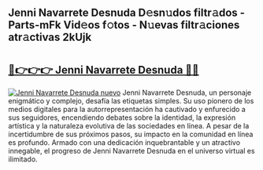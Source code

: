 ## Jenni Navarrete Desnuda D𝚎sn𝚞dos filtr𝚊dos - Parts-mFk Vid𝚎os f𝚘tos - N𝚞evas filtr𝚊ciones atr𝚊ctivas 2kUjk

# <h2><a href="http://mb8isad.tromn.icu/?c=Jenni+Navarrete+Desnuda">🔗👉👉👉 Jenni Navarrete Desnuda 🔗🔗</a></h2>

[![Jenni Navarrete Desnuda nuevo](https://i.imgur.com/pEAQMta.gif)](http://mb8isad.tromn.icu/?c=Jenni+Navarrete+Desnuda)
Jenni Navarrete Desnuda, un personaje enigmático y complejo, desafía las etiquetas simples. Su uso pionero de los medios digitales para la autorrepresentación ha cautivado y enfurecido a sus seguidores, encendiendo debates sobre la identidad, la expresión artística y la naturaleza evolutiva de las sociedades en línea. A pesar de la incertidumbre de sus próximos pasos, su impacto en la comunidad en línea es profundo. Armado con una dedicación inquebrantable y un atractivo innegable, el progreso de Jenni Navarrete Desnuda en el universo virtual es ilimitado.
